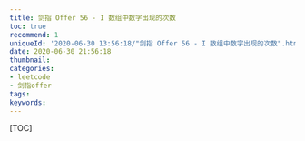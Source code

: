 ```yaml
---
title: 剑指 Offer 56 - I 数组中数字出现的次数
toc: true
recommend: 1
uniqueId: '2020-06-30 13:56:18/"剑指 Offer 56 - I 数组中数字出现的次数".html'
date: 2020-06-30 21:56:18
thumbnail:
categories:
- leetcode
- 剑指offer
tags:
keywords:
---
```


[TOC]

<!--more-->
